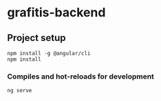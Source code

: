 # grafitis-backend


## Project setup
```
npm install -g @angular/cli
npm install
```

### Compiles and hot-reloads for development
```
ng serve
```
